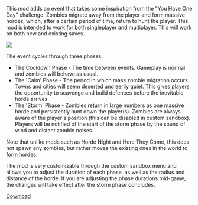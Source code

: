 This mod adds an event that takes some inspiration from the "You Have One Day" challenge. Zombies migrate away from the player and form massive hordes, which, after a certain period of time, return to hunt the player. This mod is intended to work for both singleplayer and multiplayer. This will work on both new and existing saves.

![](https://imgur.com/G63Hq7v.png)

The event cycles through three phases:

- The Cooldown Phase - The time between events. Gameplay is normal and zombies will behave as usual.
- The 'Calm' Phase - The period in which mass zombie migration occurs. Towns and cities will seem deserted and eerily quiet. This gives players the opportunity to scavenge and build defences before the inevitable horde arrives.
- The 'Storm' Phase - Zombies return in large numbers as one massive horde and persistently hunt down the player(s). Zombies are always aware of the player's position (this can be disabled in custom sandbox). Players will be notified of the start of the storm phase by the sound of wind and distant zombie noises.

Note that unlike mods such as Horde Night and Here They Come, this does not spawn any zombies, but rather moves the existing ones in the world to form hordes.

The mod is very customizable through the custom sandbox menu and allows you to adjust the duration of each phase, as well as the radius and distance of the horde. If you are adjusting the phase durations mid-game, the changes will take effect after the storm phase concludes.

[Download](https://steamcommunity.com/sharedfiles/filedetails/?id=2953621037)
